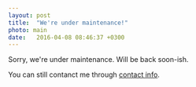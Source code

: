 ```yaml
---
layout: post
title:  "We're under maintenance!"
photo: main
date:   2016-04-08 08:46:37 +0300
---
```


Sorry, we're under maintenance. Will be back soon-ish.

You can still contanct me through [contact info](//darth.kipsu.fi/about/).
